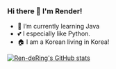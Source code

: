 ### Hi there 👋 I'm Render!

- 🌱 I’m currently learning Java
- 💕 I especially like Python.
- 🏠 I am a Korean living in Korea!

[![Ren-deRing's GitHub stats](https://github-readme-stats.vercel.app/api?username=Ren-deRing)](https://github.com/anuraghazra/github-readme-stats)
